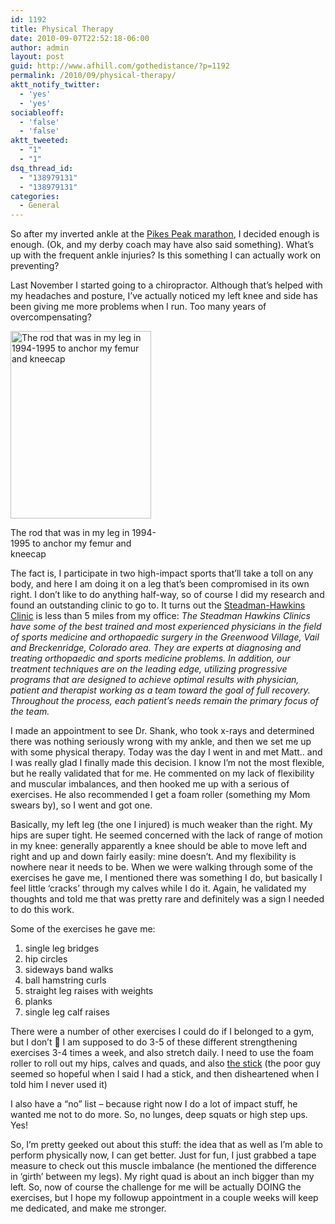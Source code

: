 ```yaml
---
id: 1192
title: Physical Therapy
date: 2010-09-07T22:52:18-06:00
author: admin
layout: post
guid: http://www.afhill.com/gothedistance/?p=1192
permalink: /2010/09/physical-therapy/
aktt_notify_twitter:
  - 'yes'
  - 'yes'
sociableoff:
  - 'false'
  - 'false'
aktt_tweeted:
  - "1"
  - "1"
dsq_thread_id:
  - "138979131"
  - "138979131"
categories:
  - General
---
```

So after my inverted ankle at the [Pikes Peak marathon](http://www.afhill.com/gothedistance/2010/09/pikes-peak-marathon-race-report-30/), I decided enough is enough. (Ok, and my derby coach may have also said something). What&#8217;s up with the frequent ankle injuries? Is this something I can actually work on preventing?

Last November I started going to a chiropractor. Although that&#8217;s helped with my headaches and posture, I&#8217;ve actually noticed my left knee and side has been giving me more problems when I run. Too many years of overcompensating? 

<div id="attachment_1193" style="width: 235px" class="wp-caption aligncenter">
  <img aria-describedby="caption-attachment-1193" src="http://www.afhill.com/gothedistance/wp-content/uploads/2010/09/xrays-225x300.jpg" alt="The rod that was in my leg in 1994-1995 to anchor my femur and kneecap" title="xrays" width="225" height="300" class="size-medium wp-image-1193" />
  
  <p id="caption-attachment-1193" class="wp-caption-text">
    The rod that was in my leg in 1994-1995 to anchor my femur and kneecap
  </p>
</div>

The fact is, I participate in two high-impact sports that&#8217;ll take a toll on any body, and here I am doing it on a leg that&#8217;s been compromised in its own right. I don&#8217;t like to do anything half-way, so of course I did my research and found an outstanding clinic to go to. It turns out the [Steadman-Hawkins Clinic](http://www.shcdenver.com/) is less than 5 miles from my office: _The Steadman Hawkins Clinics have some of the best trained and most experienced physicians in the field of sports medicine and orthopaedic surgery in the Greenwood Village, Vail and Breckenridge, Colorado area. They are experts at diagnosing and treating orthopaedic and sports medicine problems. In addition, our treatment techniques are on the leading edge, utilizing progressive programs that are designed to achieve optimal results with physician, patient and therapist working as a team toward the goal of full recovery. Throughout the process, each patient’s needs remain the primary focus of the team._ 

I made an appointment to see Dr. Shank, who took x-rays and determined there was nothing seriously wrong with my ankle, and then we set me up with some physical therapy. Today was the day I went in and met Matt.. and I was really glad I finally made this decision. I know I&#8217;m not the most flexible, but he really validated that for me. He commented on my lack of flexibility and muscular imbalances, and then hooked me up with a serious of exercises. He also recommended I get a foam roller (something my Mom swears by), so I went and got one. 

Basically, my left leg (the one I injured) is much weaker than the right. My hips are super tight. He seemed concerned with the lack of range of motion in my knee: generally apparently a knee should be able to move left and right and up and down fairly easily: mine doesn&#8217;t. And my flexibility is nowhere near it needs to be. When we were walking through some of the exercises he gave me, I mentioned there was something I do, but basically I feel little &#8216;cracks&#8217; through my calves while I do it. Again, he validated my thoughts and told me that was pretty rare and definitely was a sign I needed to do this work. 

Some of the exercises he gave me:

  1. single leg bridges
  2. hip circles
  3. sideways band walks
  4. ball hamstring curls
  5. straight leg raises with weights
  6. planks
  7. single leg calf raises

There were a number of other exercises I could do if I belonged to a gym, but I don&#8217;t 🙂 I am supposed to do 3-5 of these different strengthening exercises 3-4 times a week, and also stretch daily. I need to use the foam roller to roll out my hips, calves and quads, and also [the stick](http://thestick.com/) (the poor guy seemed so hopeful when I said I had a stick, and then disheartened when I told him I never used it)

I also have a &#8220;no&#8221; list &#8211; because right now I do a lot of impact stuff, he wanted me not to do more. So, no lunges, deep squats or high step ups. Yes! 

So, I&#8217;m pretty geeked out about this stuff: the idea that as well as I&#8217;m able to perform physically now, I can get better. Just for fun, I just grabbed a tape measure to check out this muscle imbalance (he mentioned the difference in &#8216;girth&#8217; between my legs). My right quad is about an inch bigger than my left. So, now of course the challenge for me will be actually DOING the exercises, but I hope my followup appointment in a couple weeks will keep me dedicated, and make me stronger.
